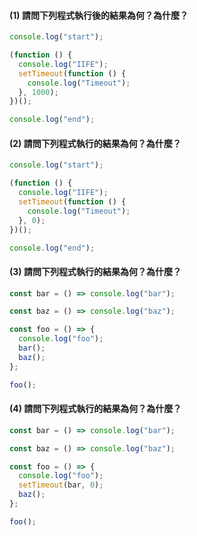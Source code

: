 #### (1) 請問下列程式執行後的結果為何？為什麼？

```javascript
console.log("start");

(function () {
  console.log("IIFE");
  setTimeout(function () {
    console.log("Timeout");
  }, 1000);
})();

console.log("end");
```

#### (2) 請問下列程式執行的結果為何？為什麼？

```javascript
console.log("start");

(function () {
  console.log("IIFE");
  setTimeout(function () {
    console.log("Timeout");
  }, 0);
})();

console.log("end");
```

#### (3) 請問下列程式執行的結果為何？為什麼？

```javascript
const bar = () => console.log("bar");

const baz = () => console.log("baz");

const foo = () => {
  console.log("foo");
  bar();
  baz();
};

foo();
```

#### (4) 請問下列程式執行的結果為何？為什麼？
```javascript
const bar = () => console.log("bar");

const baz = () => console.log("baz");

const foo = () => {
  console.log("foo");
  setTimeout(bar, 0);
  baz();
};

foo();
```